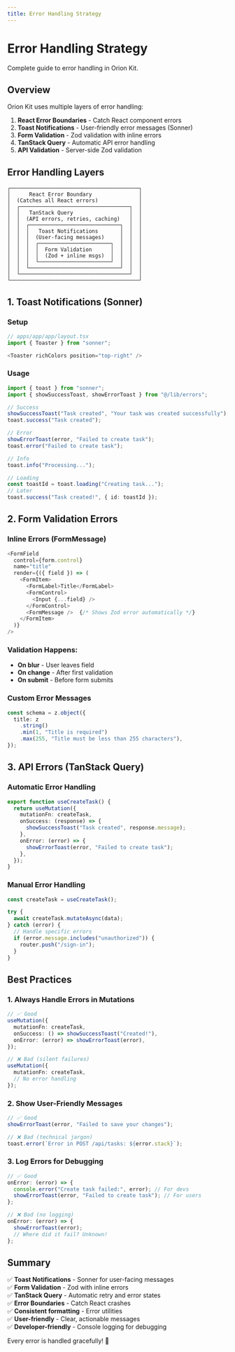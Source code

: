 ```yaml
---
title: Error Handling Strategy
---
```


# Error Handling Strategy

Complete guide to error handling in Orion Kit.

## Overview

Orion Kit uses multiple layers of error handling:

1. **React Error Boundaries** - Catch React component errors
2. **Toast Notifications** - User-friendly error messages (Sonner)
3. **Form Validation** - Zod validation with inline errors
4. **TanStack Query** - Automatic API error handling
5. **API Validation** - Server-side Zod validation

## Error Handling Layers

```
┌─────────────────────────────────────────┐
│      React Error Boundary               │
│  (Catches all React errors)             │
│  ┌───────────────────────────────────┐  │
│  │   TanStack Query                  │  │
│  │  (API errors, retries, caching)   │  │
│  │  ┌─────────────────────────────┐  │  │
│  │  │   Toast Notifications       │  │  │
│  │  │  (User-facing messages)     │  │  │
│  │  │  ┌───────────────────────┐  │  │  │
│  │  │  │  Form Validation      │  │  │  │
│  │  │  │  (Zod + inline msgs)  │  │  │  │
│  │  │  └───────────────────────┘  │  │  │
│  │  └─────────────────────────────┘  │  │
│  └───────────────────────────────────┘  │
└─────────────────────────────────────────┘
```

## 1. Toast Notifications (Sonner)

### Setup

```typescript
// apps/app/app/layout.tsx
import { Toaster } from "sonner";

<Toaster richColors position="top-right" />
```

### Usage

```typescript
import { toast } from "sonner";
import { showSuccessToast, showErrorToast } from "@/lib/errors";

// Success
showSuccessToast("Task created", "Your task was created successfully");
toast.success("Task created");

// Error
showErrorToast(error, "Failed to create task");
toast.error("Failed to create task");

// Info
toast.info("Processing...");

// Loading
const toastId = toast.loading("Creating task...");
// Later
toast.success("Task created!", { id: toastId });
```

## 2. Form Validation Errors

### Inline Errors (FormMessage)

```typescript
<FormField
  control={form.control}
  name="title"
  render={({ field }) => (
    <FormItem>
      <FormLabel>Title</FormLabel>
      <FormControl>
        <Input {...field} />
      </FormControl>
      <FormMessage />  {/* Shows Zod error automatically */}
    </FormItem>
  )}
/>
```

### Validation Happens:

- **On blur** - User leaves field
- **On change** - After first validation
- **On submit** - Before form submits

### Custom Error Messages

```typescript
const schema = z.object({
  title: z
    .string()
    .min(1, "Title is required")
    .max(255, "Title must be less than 255 characters"),
});
```

## 3. API Errors (TanStack Query)

### Automatic Error Handling

```typescript
export function useCreateTask() {
  return useMutation({
    mutationFn: createTask,
    onSuccess: (response) => {
      showSuccessToast("Task created", response.message);
    },
    onError: (error) => {
      showErrorToast(error, "Failed to create task");
    },
  });
}
```

### Manual Error Handling

```typescript
const createTask = useCreateTask();

try {
  await createTask.mutateAsync(data);
} catch (error) {
  // Handle specific errors
  if (error.message.includes("unauthorized")) {
    router.push("/sign-in");
  }
}
```

## Best Practices

### 1. Always Handle Errors in Mutations

```typescript
// ✅ Good
useMutation({
  mutationFn: createTask,
  onSuccess: () => showSuccessToast("Created!"),
  onError: (error) => showErrorToast(error),
});

// ❌ Bad (silent failures)
useMutation({
  mutationFn: createTask,
  // No error handling
});
```

### 2. Show User-Friendly Messages

```typescript
// ✅ Good
showErrorToast(error, "Failed to save your changes");

// ❌ Bad (technical jargon)
toast.error(`Error in POST /api/tasks: ${error.stack}`);
```

### 3. Log Errors for Debugging

```typescript
// ✅ Good
onError: (error) => {
  console.error("Create task failed:", error); // For devs
  showErrorToast(error, "Failed to create task"); // For users
};

// ❌ Bad (no logging)
onError: (error) => {
  showErrorToast(error);
  // Where did it fail? Unknown!
};
```

## Summary

✅ **Toast Notifications** - Sonner for user-facing messages  
✅ **Form Validation** - Zod with inline errors  
✅ **TanStack Query** - Automatic retry and error states  
✅ **Error Boundaries** - Catch React crashes  
✅ **Consistent formatting** - Error utilities  
✅ **User-friendly** - Clear, actionable messages  
✅ **Developer-friendly** - Console logging for debugging

Every error is handled gracefully! 🎯
